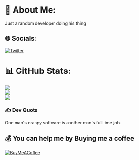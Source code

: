 # 💫 About Me:
Just a random developer doing his thing

## 🌐 Socials:
[![Twitter](https://img.shields.io/badge/Twitter-%231DA1F2.svg?logo=Twitter&logoColor=white)](https://twitter.com/KelechiOnogwu) 

# 📊 GitHub Stats:
![](https://github-readme-stats.vercel.app/api?username=Kelexine&theme=dark&hide_border=false&include_all_commits=false&count_private=false)<br/>
![](https://github-readme-streak-stats.herokuapp.com/?user=Kelexine&theme=dark&hide_border=false)<br/>
![](https://github-readme-stats.vercel.app/api/top-langs/?username=Kelexine&theme=dark&hide_border=false&include_all_commits=false&count_private=false&layout=compact)

### ✍️ Dev Quote
One man's crappy software is another man's full time job.

## 💰 You can help me by Buying me a coffee
  [![BuyMeACoffee](https://img.shields.io/badge/Buy%20Me%20a%20Coffee-ffdd00?style=for-the-badge&logo=buy-me-a-coffee&logoColor=black)](https://buymeacoffee.com/Kelexine) 

